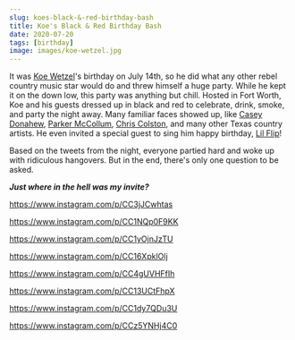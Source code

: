 ```yaml
---
slug: koes-black-&-red-birthday-bash
title: Koe's Black & Red Birthday Bash
date: 2020-07-20
tags: [birthday]
image: images/koe-wetzel.jpg
---
```


It was [Koe Wetzel][koe-wetzel]'s birthday on July 14th, so he did what any other rebel country music star would do and threw himself a huge party. While he kept it on the down low, this party was anything but chill. Hosted in Fort Worth, Koe and his guests dressed up in black and red to celebrate, drink, smoke, and party the night away. Many familiar faces showed up, like [Casey Donahew][casey-donahew], [Parker McCollum][parker-mccollum], [Chris Colston][chris-colston], and many other Texas country artists. He even invited a special guest to sing him happy birthday, [Lil Flip][lil-flip]!

Based on the tweets from the night, everyone partied hard and woke up with ridiculous hangovers. But in the end, there's only one question to be asked.

_**Just where in the hell was my invite?**_

<!-- casey donahew -->

https://www.instagram.com/p/CC3jJCwhtas

<!-- chris colston -->

https://www.instagram.com/p/CC1NQp0F9KK

<!-- kolby cooper -->

https://www.instagram.com/p/CC1yOjnJzTU

<!-- giovanni and the hired guns -->

https://www.instagram.com/p/CC16XpklOlj

<!-- austin meade -->

https://www.instagram.com/p/CC4gUVHFfIh

<!-- pecos & the rooftops -->

https://www.instagram.com/p/CC13UCtFhpX

<!-- lil fip & koe-->

https://www.instagram.com/p/CC1dy7QDu3U

<!-- lil flip - happy birthday -->

https://www.instagram.com/p/CCz5YNHj4C0

[koe-wetzel]: https://www.instagram.com/koe_wetzel
[casey-donahew]: https://www.instagram.com/caseydonahew
[parker-mccollum]: https://www.instagram.com/parkermccollum
[chris-colston]: https://www.instagram.com/chriscolston_
[lil-flip]: https://www.instagram.com/lilflip713
